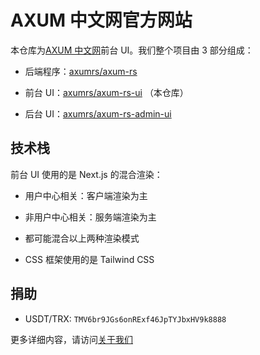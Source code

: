# AXUM 中文网官方网站

本仓库为[AXUM 中文网](https://axum.rs)前台 UI。我们整个项目由 3 部分组成：

- 后端程序：[axumrs/axum-rs](https://github.com/axumrs/axum-rs)

- 前台 UI：[axumrs/axum-rs-ui](https://github.com/axumrs/axum-rs-ui) （本仓库）

- 后台 UI：[axumrs/axum-rs-admin-ui](https://github.com/axumrs/axum-rs-admin-ui)

## 技术栈

前台 UI 使用的是 Next.js 的混合渲染：

- 用户中心相关：客户端渲染为主

- 非用户中心相关：服务端渲染为主

- 都可能混合以上两种渲染模式

- CSS 框架使用的是 Tailwind CSS

## 捐助

- USDT/TRX: `TMV6br9JGs6onRExf46JpTYJbxHV9k8888`

更多详细内容，请访问[关于我们](https://axum.rs/about)
